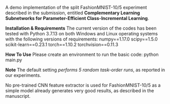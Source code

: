 A demo implementation of the split FashionMNIST-10/5 experiment described in the submission, entitled **Complementary Learning Subnetworks for Parameter-Efficient Class-Incremental Learning**.



**Installation & Requirements**
The current version of the codes has been tested with Python 3.7.13 on both Windows and Linux operating systems with the following versions of  requirements:
numpy==1.17.0
scipy==1.5.0
scikit-learn==0.23.1
torch==1.10.2
torchvision==0.11.3



**How To Use**
Please create an environment to run the basic code: python main.py



**Note**
The default setting *performs 5 random task-order runs*, as reported in our experiments.

No pre-trained CNN feature extractor is used for FashionMNIST-10/5 as a simple model already generates very good results, as described in the manuscript.



